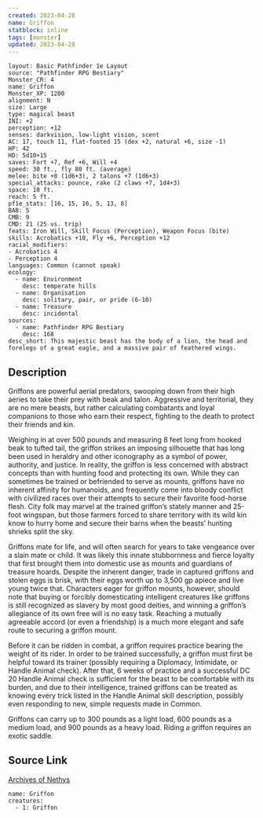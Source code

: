 ```yaml
---
created: 2023-04-28
name: Griffon
statblock: inline
tags: [monster]
updated: 2023-04-28
---
```

```statblock
layout: Basic Pathfinder 1e Layout
source: "Pathfinder RPG Bestiary"
Monster_CR: 4
name: Griffon
Monster_XP: 1200
alignment: N
size: Large
type: magical beast
INI: +2
perception: +12
senses: darkvision, low-light vision, scent
AC: 17, touch 11, flat-footed 15 (dex +2, natural +6, size -1)
HP: 42
HD: 5d10+15
saves: Fort +7, Ref +6, Will +4
speed: 30 ft., fly 80 ft. (average)
melee: bite +8 (1d6+3), 2 talons +7 (1d6+3)
special_attacks: pounce, rake (2 claws +7, 1d4+3)
space: 10 ft.
reach: 5 ft.
pf1e_stats: [16, 15, 16, 5, 13, 8]
BAB: 5
CMB: 9
CMD: 21 (25 vs. trip)
feats: Iron Will, Skill Focus (Perception), Weapon Focus (bite)
skills: Acrobatics +10, Fly +6, Perception +12
racial_modifiers:
- Acrobatics 4
- Perception 4
languages: Common (cannot speak)
ecology:
  - name: Environment
    desc: temperate hills
  - name: Organisation
    desc: solitary, pair, or pride (6-10)
  - name: Treasure
    desc: incidental
sources:
  - name: Pathfinder RPG Bestiary
    desc: 168
desc_short: This majestic beast has the body of a lion, the head and forelegs of a great eagle, and a massive pair of feathered wings.
```
## Description
Griffons are powerful aerial predators, swooping down from their high aeries to take their prey with beak and talon. Aggressive and territorial, they are no mere beasts, but rather calculating combatants and loyal companions to those who earn their respect, fighting to the death to protect their friends and kin.

Weighing in at over 500 pounds and measuring 8 feet long from hooked beak to tufted tail, the griffon strikes an imposing silhouette that has long been used in heraldry and other iconography as a symbol of power, authority, and justice. In reality, the griffon is less concerned with abstract concepts than with hunting food and protecting its own. While they can sometimes be trained or befriended to serve as mounts, griffons have no inherent affinity for humanoids, and frequently come into bloody conflict with civilized races over their attempts to secure their favorite food-horse flesh. City folk may marvel at the trained griffon’s stately manner and 25-foot wingspan, but those farmers forced to share territory with its wild kin know to hurry home and secure their barns when the beasts’ hunting shrieks split the sky.

Griffons mate for life, and will often search for years to take vengeance over a slain mate or child. It was likely this innate stubbornness and fierce loyalty that first brought them into domestic use as mounts and guardians of treasure hoards. Despite the inherent danger, trade in captured griffons and stolen eggs is brisk, with their eggs worth up to 3,500 gp apiece and live young twice that. Characters eager for griffon mounts, however, should note that buying or forcibly domesticating intelligent creatures like griffons is still recognized as slavery by most good deities, and winning a griffon’s allegiance of its own free will is no easy task. Reaching a mutually agreeable accord (or even a friendship) is a much more elegant and safe route to securing a griffon mount.

Before it can be ridden in combat, a griffon requires practice bearing the weight of its rider. In order to be trained successfully, a griffon must first be helpful toward its trainer (possibly requiring a Diplomacy, Intimidate, or Handle Animal check). After that, 6 weeks of practice and a successful DC 20 Handle Animal check is sufficient for the beast to be comfortable with its burden, and due to their intelligence, trained griffons can be treated as knowing every trick listed in the Handle Animal skill description, possibly even responding to new, simple requests made in Common.

Griffons can carry up to 300 pounds as a light load, 600 pounds as a medium load, and 900 pounds as a heavy load. Riding a griffon requires an exotic saddle.
## Source Link
[Archives of Nethys](https://aonprd.com/MonsterDisplay.aspx?ItemName=Griffon)
```encounter-table
name: Griffon
creatures:
  - 1: Griffon
```
